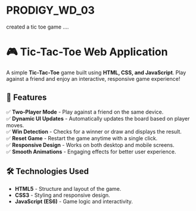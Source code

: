 # PRODIGY_WD_03
created a tic toe game ....
# 🎮 Tic-Tac-Toe Web Application

A simple **Tic-Tac-Toe** game built using **HTML, CSS, and JavaScript**. Play against a friend and enjoy an interactive, responsive game experience!

## 📌 Features

✅ **Two-Player Mode** - Play against a friend on the same device.  
✅ **Dynamic UI Updates** - Automatically updates the board based on player moves.  
✅ **Win Detection** - Checks for a winner or draw and displays the result.  
✅ **Reset Game** - Restart the game anytime with a single click.  
✅ **Responsive Design** - Works on both desktop and mobile screens.  
✅ **Smooth Animations** - Engaging effects for better user experience.  

## 🛠️ Technologies Used

- **HTML5** - Structure and layout of the game.  
- **CSS3** - Styling and responsive design.  
- **JavaScript (ES6)** - Game logic and interactivity.  



